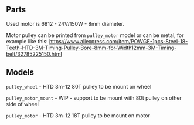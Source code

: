 ## Parts
Used motor is 6812 - 24V/150W - 8mm diameter.

Motor pulley can be printed from `pulley_motor` model or can be metal, for example like this:
https://www.aliexpress.com/item/POWGE-1pcs-Steel-18-Teeth-HTD-3M-Timing-Pulley-Bore-8mm-for-Width12mm-3M-Timing-belt/32785225150.html

## Models
`pulley_wheel` - HTD 3m-12 80T pulley to be mount on wheel

`pulley_motor_mount` - WIP - support to be mount with 80t pulley on other side of wheel

`pulley_motor` - HTD 3m-12 18T pulley to be mount on motor


